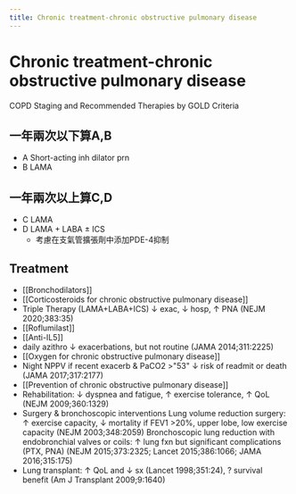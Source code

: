 ```yaml
---
title: Chronic treatment-chronic obstructive pulmonary disease
---
```

# Chronic treatment-chronic obstructive pulmonary disease

COPD Staging and Recommended Therapies by GOLD Criteria

## 一年兩次以下算A,B
* A Short-acting inh dilator prn
* B LAMA
 
## 一年兩次以上算C,D
* C LAMA
* D LAMA + LABA ± ICS
	* 考慮在支氣管擴張劑中添加PDE-4抑制
	 
## Treatment	 
* [[Bronchodilators]] 
* [[Corticosteroids for chronic obstructive pulmonary disease]]
* Triple Therapy (LAMA+LABA+ICS) ↓ exac, ↓ hosp, ↑ PNA (NEJM 2020;383:35)
* [[Roflumilast]] 
* [[Anti-IL5]]
* daily azithro ↓ exacerbations, but not routine (JAMA 2014;311:2225)
* [[Oxygen for chronic obstructive pulmonary disease]]
* Night NPPV if recent exacerb & PaCO2 >"53" ↓ risk of readmit or death (JAMA 2017;317:2177)
* [[Prevention of chronic obstructive pulmonary disease]] 
* Rehabilitation: ↓ dyspnea and fatigue, ↑ exercise tolerance, ↑ QoL (NEJM 2009;360:1329)
* Surgery & bronchoscopic interventions
Lung volume reduction surgery: ↑ exercise capacity, ↓ mortality if FEV1 >20%, upper lobe, low exercise capacity (NEJM 2003;348:2059)
Bronchoscopic lung reduction with endobronchial valves or coils: ↑ lung fxn but significant complications (PTX, PNA) (NEJM 2015;373:2325; Lancet 2015;386:1066; JAMA 2016;315:175)
* Lung transplant: ↑ QoL and ↓ sx (Lancet 1998;351:24), ? survival benefit (Am J Transplant 2009;9:1640)
